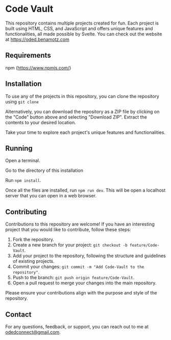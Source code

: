 # Code Vault

This repository contains multiple projects created for fun. Each project is built using HTML, CSS, and JavaScript and offers unique features and functionalities, all made possible by Svelte. You can check out the website at https://oded.benamotz.com

## Requirements

npm (https://www.npmjs.com/)

## Installation

To use any of the projects in this repository, you can clone the repository using `git clone`

Alternatively, you can download the repository as a ZIP file by clicking on the "Code" button above and selecting "Download ZIP". Extract the contents to your desired location.

Take your time to explore each project's unique features and functionalities.

## Running

Open a terminal.

Go to the directory of this installation

Run `npm install`.

Once all the files are installed, run `npm run dev`. This will be open a localhost server that you can open in a web browser.

## Contributing

Contributions to this repository are welcome! If you have an interesting project that you would like to contribute, follow these steps:

1. Fork the repository.
2. Create a new branch for your project: `git checkout -b feature/Code-Vault`.
3. Add your project to the repository, following the structure and guidelines of existing projects.
4. Commit your changes: `git commit -m "Add Code-Vault to the repository"`.
5. Push to the branch: `git push origin feature/Code-Vault`.
6. Open a pull request to merge your changes into the main repository.

Please ensure your contributions align with the purpose and style of the repository.

## Contact

For any questions, feedback, or support, you can reach out to me at odedconnect@gmail.com.
